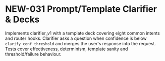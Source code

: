 # NEW-031 Prompt/Template Clarifier & Decks

Implements clarifier_v1 with a template deck covering eight common intents and
router hooks. Clarifier asks a question when confidence is below
`clarify_conf_threshold` and merges the user's response into the request.
Tests cover effectiveness, determinism, template sanity and threshold/failure
behaviour.

